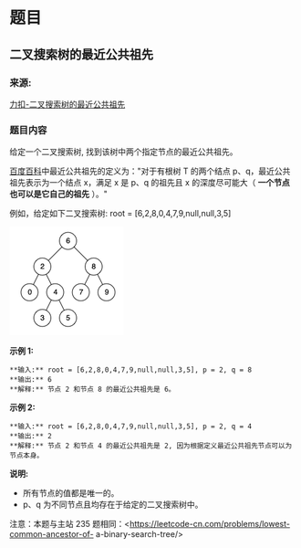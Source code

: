 # 题目

## 二叉搜索树的最近公共祖先

### 来源:

[力扣-二叉搜索树的最近公共祖先](https://leetcode-cn.com/problems/er-cha-sou-suo-shu-de-zui-jin-gong-gong-zu-xian-lcof/)

### 题目内容

给定一个二叉搜索树, 找到该树中两个指定节点的最近公共祖先。

[百度百科](https://baike.baidu.com/item/%E6%9C%80%E8%BF%91%E5%85%AC%E5%85%B1%E7%A5%96%E5%85%88/8918834?fr=aladdin)中最近公共祖先的定义为："对于有根树
T 的两个结点 p、q，最近公共祖先表示为一个结点 x，满足 x 是 p、q 的祖先且 x 的深度尽可能大（ **一个节点也可以是它自己的祖先** ）。"

例如，给定如下二叉搜索树:  root = [6,2,8,0,4,7,9,null,null,3,5]

![](./binarysearchtree_improved.png)



**示例 1:**

    
    
    **输入:** root = [6,2,8,0,4,7,9,null,null,3,5], p = 2, q = 8
    **输出:** 6 
    **解释:** 节点 2 和节点 8 的最近公共祖先是 6。
    

**示例 2:**

    
    
    **输入:** root = [6,2,8,0,4,7,9,null,null,3,5], p = 2, q = 4
    **输出:** 2
    **解释:** 节点 2 和节点 4 的最近公共祖先是 2, 因为根据定义最近公共祖先节点可以为节点本身。



**说明:**

  * 所有节点的值都是唯一的。
  * p、q 为不同节点且均存在于给定的二叉搜索树中。

注意：本题与主站 235 题相同：<https://leetcode-cn.com/problems/lowest-common-ancestor-of-
a-binary-search-tree/>

